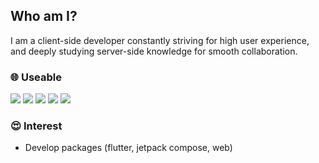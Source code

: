 ## Who am I?
I am a client-side developer constantly striving for high user experience, and deeply studying server-side knowledge for smooth collaboration.

### 🌐 Useable
<img src="https://img.shields.io/badge/Flutter-02569B?style=flat-square&logo=flutter&logoColor=white"/> <img src="https://img.shields.io/badge/Jetpack Compose-4285F4?style=flat-square&logo=jetpackcompose&logoColor=white"/> <img src="https://img.shields.io/badge/Golang-404143?style=flat-square&logo=goland&logoColor=white"/> <img src="https://img.shields.io/badge/Ts-3178C6?style=flat-square&logo=tsnode&logoColor=white"/> <img src="https://img.shields.io/badge/Node.js-339933?style=flat-square&logo=nodedotjs&logoColor=white"/>

### 😍 Interest
- Develop packages (flutter, jetpack compose, web)
